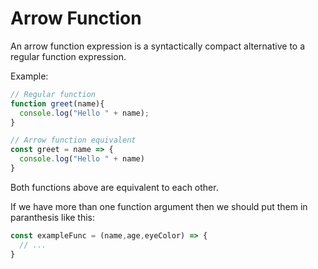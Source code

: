 # Arrow Function  
An arrow function expression is a syntactically compact alternative to a regular function expression.

Example:
```javascript
// Regular function 
function greet(name){
  console.log("Hello " + name);
}

// Arrow function equivalent
const greet = name => {
  console.log("Hello " + name)
}
```
Both functions above are equivalent to each other.    

If we have more than one function argument then we should put them in paranthesis like this:
```javascript
const exampleFunc = (name,age,eyeColor) => {
  // ...
}
```
